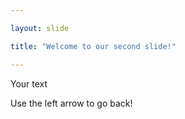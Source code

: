 ```yaml
---

layout: slide

title: "Welcome to our second slide!"

---
```


Your text

Use the left arrow to go back!
